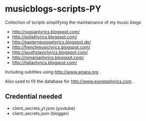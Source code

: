 # musicblogs-scripts-PY

Collection of scripts simplifying the maintainance of my music blogs

* http://russianlyrics.blogspot.com/
* http://polishlyrics.blogspot.com/
* http://easterneuropelyrics.blogspot.de/
* http://frenchmusiclyrics.blogspot.com/
* http://southslaviclyrics.blogspot.com/
* http://romanianlyrics.blogspot.com/
* http://italianlyrics.blogspot.com/

Including subtitles using http://www.amara.org .

Also used to fill the database for http://www.europoplyrics.com .

## Credential needed

* client_secrets_yt.json (youtube)
* client_secrets.json (blogger)


